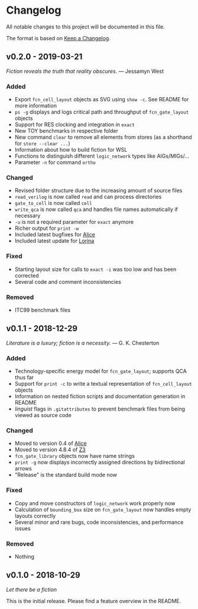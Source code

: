 # Changelog
All notable changes to this project will be documented in this file.

The format is based on [Keep a Changelog](https://keepachangelog.com/en/1.0.0/).

## v0.2.0 - 2019-03-21
*Fiction reveals the truth that reality obscures.* &mdash; Jessamyn West
### Added
- Export `fcn_cell_layout` objects as SVG using `show -c`. See README for more information
- `ps -g` displays and logs critical path and throughput of `fcn_gate_layout` objects
- Support for RES clocking and integration in `exact` 
- New TOY benchmarks in respective folder
- New command `clear` to remove all elements from stores (as a shorthand for `store --clear ...`)
- Information about how to build fiction for WSL
- Functions to distinguish different `logic_network` types like AIGs/MIGs/...
- Parameter `-n` for command `ortho`

### Changed
- Revised folder structure due to the increasing amount of source files
- `read_verilog` is now called `read` and can process directories
- `gate_to_cell` is now called `cell`
- `write_qca` is now called `qca` and handles file names automatically if necessary
- `-u` is not a required parameter for `exact` anymore
- Richer output for `print -w`
- Included latest bugfixes for [Alice](https://github.com/msoeken/alice)
- Included latest update for [Lorina](https://github.com/hriener/lorina)

### Fixed
- Starting layout size for calls to `exact -i` was too low and has been corrected
- Several code and comment inconsistencies

### Removed
- ITC99 benchmark files


## v0.1.1 - 2018-12-29
*Literature is a luxury; fiction is a necessity.* &mdash; G. K. Chesterton
### Added
- Technology-specific energy model for `fcn_gate_layout`; supports QCA thus far
- Support for `print -c` to write a textual representation of `fcn_cell_layout` objects
- Information on nested fiction scripts and documentation generation in README
- *linguist* flags in `.gitattributes` to prevent benchmark files from being viewed as source code

### Changed
- Moved to version 0.4 of [Alice](https://github.com/msoeken/alice)
- Moved to version 4.8.4 of [Z3](https://github.com/Z3Prover/z3)
- `fcn_gate_library` objects now have name strings
- `print -g` now displays incorrectly assigned directions by bidirectional arrows
- "Release" is the standard build mode now

### Fixed
- Copy and move constructors of `logic_network` work properly now
- Calculation of `bounding_box` size on `fcn_gate_layout` now handles empty layouts correctly
- Several minor and rare bugs, code inconsistencies, and performance issues

### Removed
- Nothing

## v0.1.0 - 2018-10-29
*Let there be a fiction*

This is the initial release. Please find a feature overview in the README.
